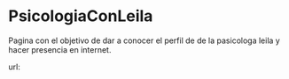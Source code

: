 # PsicologiaConLeila 
Pagina con el objetivo de dar a conocer el perfil de de la pasicologa leila 
y hacer presencia en internet.
 
 url: 
 
